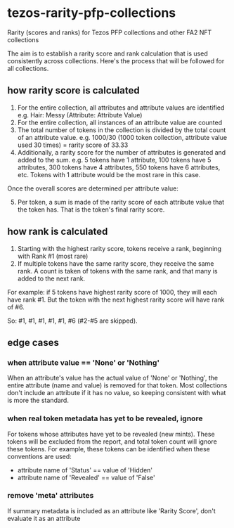 # tezos-rarity-pfp-collections
Rarity (scores and ranks) for Tezos PFP collections and other FA2 NFT collections

The aim is to establish a rarity score and rank calculation that is used consistently across collections. Here's the process that will be followed for all collections.

## how rarity score is calculated

1. For the entire collection, all attributes and attribute values are identified e.g. Hair: Messy (Attribute: Attribute Value)
2. For the entire collection, all instances of an attribute value are counted
3. The total number of tokens in the collection is divided by the total count of an attribute value. 
   e.g. 1000/30 (1000 token collection, attribute value used 30 times) = rarity score of 33.33
4. Additionally, a rarity score for the number of attributes is generated and added to the sum. e.g. 5 tokens have 1 attribute, 100 tokens have 5 attributes, 300 tokens have 4 attributes, 550 tokens have 6 attributes, etc. Tokens with 1 attribute would be the most rare in this case.

Once the overall scores are determined per attribute value:

5. Per token, a sum is made of the rarity score of each attribute value that the token has. That is the token's final rarity score.

## how rank is calculated
1. Starting with the highest rarity score, tokens receive a rank, beginning with Rank #1 (most rare)
2. If multiple tokens have the same rarity score, they receive the same rank. A count is taken of tokens with the same rank, and that many is added to the next rank.

For example: if 5 tokens have highest rarity score of 1000, they will each have rank #1. But the token with the next highest rarity score will have rank of #6.

So: #1, #1, #1, #1, #1, #6 (#2-#5 are skipped).

## edge cases

### when attribute value == 'None' or 'Nothing'
When an attribute's value has the actual value of 'None' or 'Nothing', the entire attribute (name and value) is removed for that token. Most collections don't include an attribute if it has no value, so keeping consistent with what is more the standard.

### when real token metadata has yet to be revealed, ignore
For tokens whose attributes have yet to be revealed (new mints). These tokens will be excluded from the report, and total token count will ignore these tokens. For example, these tokens can be identified when these conventions are used:
* attribute name of 'Status' == value of 'Hidden'
* attribute name of 'Revealed' == value of 'False'

### remove 'meta' attributes
If summary metadata is included as an attribute like 'Rarity Score', don't evaluate it as an attribute
